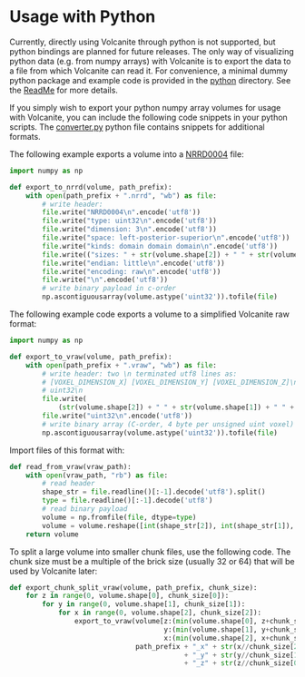 # Usage with Python

Currently, directly using Volcanite through python is not supported, but python bindings are planned for future releases.
The only way of visualizing python data (e.g. from numpy arrays) with Volcanite is to export the data to a file from which Volcanite can read it.
For convenience, a minimal dummy python package and example code is provided in the [python](../python) directory.
See the [ReadMe](../python/README.md) for more details.

If you simply wish to export your python numpy array volumes for usage with Volcanite, you can include the following code snippets in your python scripts.
The [converter.py](../python/volcanite/src/volcanite/converter.py) python file contains snippets for additional formats.

The following example exports a volume into a [NRRD0004](https://teem.sourceforge.net/nrrd/format.html) file:

```python
import numpy as np

def export_to_nrrd(volume, path_prefix):
    with open(path_prefix + ".nrrd", "wb") as file:
        # write header:
        file.write("NRRD0004\n".encode('utf8'))
        file.write("type: uint32\n".encode('utf8'))
        file.write("dimension: 3\n".encode('utf8'))
        file.write("space: left-posterior-superior\n".encode('utf8'))
        file.write("kinds: domain domain domain\n".encode('utf8'))
        file.write(("sizes: " + str(volume.shape[2]) + " " + str(volume.shape[1]) + " " + str(volume.shape[0]) + "\n").encode('utf8'))
        file.write("endian: little\n".encode('utf8'))
        file.write("encoding: raw\n".encode('utf8'))
        file.write("\n".encode('utf8'))
        # write binary payload in c-order
        np.ascontiguousarray(volume.astype('uint32')).tofile(file)
```

The following example code exports a volume to a simplified Volcanite raw format:

```python
import numpy as np

def export_to_vraw(volume, path_prefix):
    with open(path_prefix + ".vraw", "wb") as file:
        # write header: two \n terminated utf8 lines as:
        # [VOXEL_DIMENSION_X] [VOXEL_DIMENSION_Y] [VOXEL_DIMENSION_Z]\n
        # uint32\n
        file.write(
            (str(volume.shape[2]) + " " + str(volume.shape[1]) + " " + str(volume.shape[0]) + "\n").encode('utf8'))
        file.write("uint32\n".encode('utf8'))
        # write binary array (C-order, 4 byte per unsigned uint voxel)
        np.ascontiguousarray(volume.astype('uint32')).tofile(file)
```

Import files of this format with:

```python
def read_from_vraw(vraw_path):
    with open(vraw_path, "rb") as file:
        # read header
        shape_str = file.readline()[:-1].decode('utf8').split()
        type = file.readline()[:-1].decode('utf8')
        # read binary payload
        volume = np.fromfile(file, dtype=type)
        volume = volume.reshape([int(shape_str[2]), int(shape_str[1]), int(shape_str[0])])
    return volume
```

To split a large volume into smaller chunk files, use the following code.
The chunk size must be a multiple of the brick size (usually 32 or 64) that will be used by Volcanite later:

```python
def export_chunk_split_vraw(volume, path_prefix, chunk_size):
    for z in range(0, volume.shape[0], chunk_size[0]):
        for y in range(0, volume.shape[1], chunk_size[1]):
            for x in range(0, volume.shape[2], chunk_size[2]):
                export_to_vraw(volume[z:(min(volume.shape[0], z+chunk_size[0])),
                                      y:(min(volume.shape[1], y+chunk_size[1])),
                                      x:(min(volume.shape[2], x+chunk_size[2]))],
                               path_prefix + "_x" + str(x//chunk_size[2])
                                           + "_y" + str(y//chunk_size[1])
                                           + "_z" + str(z//chunk_size[0]) + ".vraw")
```